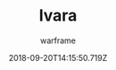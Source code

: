 ---
title: Ivara
seoTitle: Warframe Ivara. Ivara Abilities. Warfame Ivara Builds
description: Ivara’s specialty is the bow and arrow. Prowling in the battlefield, she is capable of hunting her prey while remaining undetected.
date: 2018-09-20T14:15:50.719Z
author: warframe
layout: warframes
permalink: /warframes/ivara/
image: /images/frames/ivara.jpg
video_url: ARPij2-EamI
footerImage: /images/frames/ivara.jpg
---